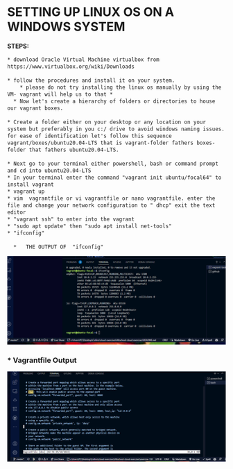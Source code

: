 # SETTING UP LINUX OS ON A WINDOWS SYSTEM
  **STEPS:**

    * download Oracle Virtual Machine virtualbox from https://www.virtualbox.org/wiki/Downloads

    * follow the procedures and install it on your system.
        * please do not try installing the linux os manually by using the VM- vagrant will help us to that *
      * Now let's create a hierarchy of folders or directories to house our vagrant boxes.

    * Create a folder either on your desktop or any location on your system but preferably in you c:/ drive to avoid windows naming issues. for ease of identification let's follow this sequence vagrant/boxes/ubuntu20.04-LTS that is vagrant-folder fathers boxes-folder that fathers ubuntu20.04-LTS.

    * Next go to your terminal either powershell, bash or command prompt and cd into ubuntu20.04-LTS
    * In your terminal enter the command "vagrant init ubuntu/focal64" to install vagrant 
    * vagrant up
    * vim  vagrantfile or vi vagrantfile or nano vagrantfile. enter the file and change your network configuration to " dhcp" exit the text editor
    * "vagrant ssh" to enter into the vagrant 
    * "sudo apt update" then "sudo apt install net-tools"
    * "ifconfig"

      *   THE OUTPUT OF  "ifconfig"
  ![terminal screenshot of "ifconfig"](/exercise-1/images/ifconfig.PNG)

  ### * Vagrantfile Output 
  ![terminal screenshot of "vagrantfile"](/exercise-1/images/vagrantfile.PNG)